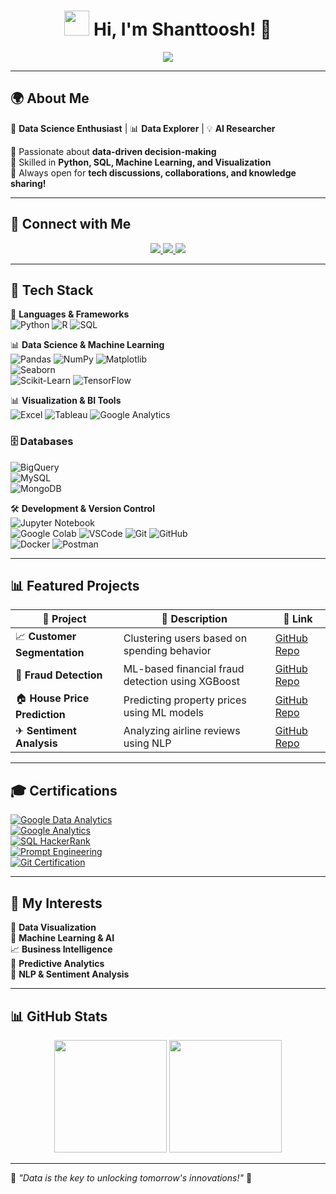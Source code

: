 <h1 align="center"> 
  <img src="https://media.giphy.com/media/hvRJCLFzcasrR4ia7z/giphy.gif" width="40px"/>
  Hi, I'm Shanttoosh! 🚀
</h1>

<p align="center">
  <img src="https://readme-typing-svg.herokuapp.com?font=Fira+Code&size=22&pause=1000&color=F75C7E&width=500&lines=Data+Analyst+%7C+AI+Explorer+%7C+ML+Enthusiast;Transforming+Data+into+Insights;Always+Learning+%F0%9F%92%AA" />
</p>

---

## 🌍 About Me  

🧠 **Data Science Enthusiast** | 📊 **Data Explorer** | 💡 **AI Researcher**  

🔎 Passionate about **data-driven decision-making**  
🎯 Skilled in **Python, SQL, Machine Learning, and Visualization**  
💬 Always open for **tech discussions, collaborations, and knowledge sharing!**  

---

## 🔗 Connect with Me  
<p align="center">
  <a href="https://www.linkedin.com/in/shanttoosh-v-470484289/">
    <img src="https://img.shields.io/badge/LinkedIn-%230077B5?style=for-the-badge&logo=linkedin&logoColor=white" />
  </a>
  <a href="mailto:shanttoosh@gmail.com">
    <img src="https://img.shields.io/badge/Gmail-%23D14836?style=for-the-badge&logo=gmail&logoColor=white" />
  </a>
  <a href="https://github.com/YOUR_GITHUB_PROFILE">
    <img src="https://img.shields.io/badge/GitHub-%23181717?style=for-the-badge&logo=github&logoColor=white" />
  </a>
</p>

---

## 🚀 Tech Stack  

🎯 **Languages & Frameworks**  
![Python](https://img.shields.io/badge/Python-%233776AB?style=for-the-badge&logo=python&logoColor=white)
![R](https://img.shields.io/badge/R-%23276DC3?style=for-the-badge&logo=r&logoColor=white)
![SQL](https://img.shields.io/badge/SQL-%234479A1?style=for-the-badge&logo=mysql&logoColor=white)  

📊 **Data Science & Machine Learning**  
![Pandas](https://img.shields.io/badge/Pandas-%23150458?style=for-the-badge&logo=pandas&logoColor=white)
![NumPy](https://img.shields.io/badge/NumPy-%23013243?style=for-the-badge&logo=numpy&logoColor=white)
![Matplotlib](https://img.shields.io/badge/Matplotlib-%2311557C?style=for-the-badge&logo=python&logoColor=white)  
![Seaborn](https://img.shields.io/badge/Seaborn-%233776AB?style=for-the-badge&logo=python&logoColor=white)  
![Scikit-Learn](https://img.shields.io/badge/Scikit--Learn-%23F7931E?style=for-the-badge&logo=scikitlearn&logoColor=white)
![TensorFlow](https://img.shields.io/badge/TensorFlow-%23FF6F00?style=for-the-badge&logo=tensorflow&logoColor=white)

📊 **Visualization & BI Tools**  
![Excel](https://img.shields.io/badge/Excel-%23217346?style=for-the-badge&logo=microsoft-excel&logoColor=white)
![Tableau](https://img.shields.io/badge/Tableau-%23E97627?style=for-the-badge&logo=tableau&logoColor=white)
![Google Analytics](https://img.shields.io/badge/Google%20Analytics-%23E37400?style=for-the-badge&logo=google-analytics&logoColor=white)  

### 🗄️ **Databases**  
![BigQuery](https://img.shields.io/badge/BigQuery-%23669DF6?style=for-the-badge&logo=google-cloud&logoColor=white)  
![MySQL](https://img.shields.io/badge/MySQL-%234479A1?style=for-the-badge&logo=mysql&logoColor=white)  
![MongoDB](https://img.shields.io/badge/MongoDB-%234EA94B?style=for-the-badge&logo=mongodb&logoColor=white)  

🛠️ **Development & Version Control**  
![Jupyter Notebook](https://img.shields.io/badge/Jupyter-%23F37626?style=for-the-badge&logo=jupyter&logoColor=white)  
![Google Colab](https://img.shields.io/badge/Google%20Colab-%23F9AB00?style=for-the-badge&logo=google-colab&logoColor=white) 
![VSCode](https://img.shields.io/badge/VS%20Code-%23007ACC?style=for-the-badge&logo=visual-studio-code&logoColor=white)
![Git](https://img.shields.io/badge/Git-%23F05032?style=for-the-badge&logo=git&logoColor=white)
![GitHub](https://img.shields.io/badge/GitHub-%23181717?style=for-the-badge&logo=github&logoColor=white)  
![Docker](https://img.shields.io/badge/Docker-%232496ED?style=for-the-badge&logo=docker&logoColor=white)
![Postman](https://img.shields.io/badge/Postman-%23FF6C37?style=for-the-badge&logo=postman&logoColor=white)  



---

## 📊 Featured Projects  

| 🚀 **Project** | 📝 **Description** | 🔗 **Link** |
|---------------|-----------------|-------------|
| 📈 **Customer Segmentation** | Clustering users based on spending behavior | [GitHub Repo](https://github.com/shanttoosh/Customer_Segmentation_using_Kmeans) |
| 🔎 **Fraud Detection** | ML-based financial fraud detection using XGBoost | [GitHub Repo](https://github.com/shanttoosh/Predicting-Fraudlent-Transactions) |
| 🏠 **House Price Prediction** | Predicting property prices using ML models | [GitHub Repo](https://github.com/shanttoosh/OIBSIP_Data_Science_Projects/tree/main/OIBSIP_Task_3) |
| ✈ **Sentiment Analysis** | Analyzing airline reviews using NLP | [GitHub Repo](https://github.com/shanttoosh/Sentiment_analysis_for_marketing) |

---

## 🎓 Certifications  

[![Google Data Analytics](https://img.shields.io/badge/Google%20Data%20Analytics-%234285F4?style=for-the-badge&logo=google&logoColor=white)](YOUR_CERTIFICATE_LINK)  
[![Google Analytics](https://img.shields.io/badge/Google%20Analytics-%23E37400?style=for-the-badge&logo=google-analytics&logoColor=white)](YOUR_CERTIFICATE_LINK)  
[![SQL HackerRank](https://img.shields.io/badge/SQL%20HackerRank-%232EC866?style=for-the-badge&logo=hackerank&logoColor=white)](YOUR_CERTIFICATE_LINK)  
[![Prompt Engineering](https://img.shields.io/badge/Prompt%20Engineering-%23007ACC?style=for-the-badge&logo=openai&logoColor=white)](YOUR_CERTIFICATE_LINK)  
[![Git Certification](https://img.shields.io/badge/Git%20Certification-%23F05032?style=for-the-badge&logo=git&logoColor=white)](YOUR_CERTIFICATE_LINK)  

---

## 🎯 My Interests  

🎨 **Data Visualization**  
🤖 **Machine Learning & AI**  
📈 **Business Intelligence**  
🔮 **Predictive Analytics**  
💬 **NLP & Sentiment Analysis**  

---

## 📊 GitHub Stats  

<p align="center">
  <img src="https://github-readme-stats.vercel.app/api?username=Shanttoosh V&show_icons=true&theme=tokyonight" height="180px"/>
  <img src="https://github-readme-stats.vercel.app/api/top-langs/?username=Shanttoosh V&layout=compact&theme=tokyonight" height="180px"/>
</p>

---

🌟 *"Data is the key to unlocking tomorrow's innovations!"* 🚀  
